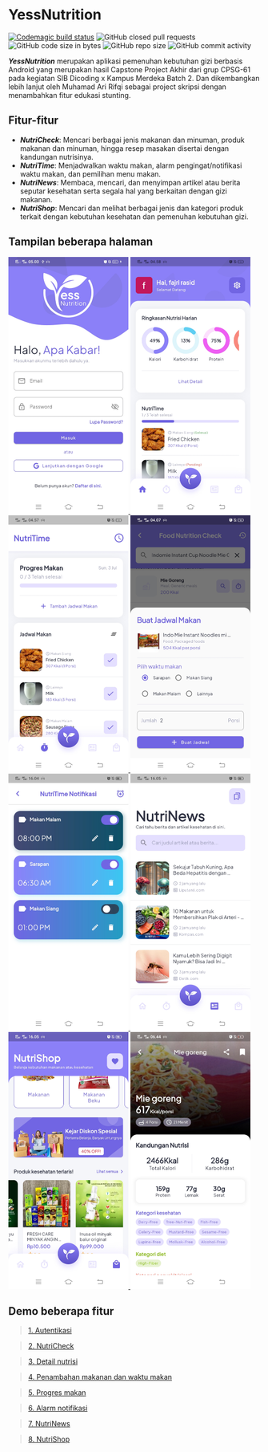 # YessNutrition

[![Codemagic build status](https://api.codemagic.io/apps/62bc1315295ddc44b518bd93/62bc1315295ddc44b518bd92/status_badge.svg)](https://codemagic.io/apps/62bc1315295ddc44b518bd93/62bc1315295ddc44b518bd92/latest_build)
![GitHub closed pull requests](https://img.shields.io/github/issues-pr-closed/fajri-rasid1st/yess_nutrition?color=%2346C01F)
![GitHub code size in bytes](https://img.shields.io/github/languages/code-size/fajri-rasid1st/yess_nutrition)
![GitHub repo size](https://img.shields.io/github/repo-size/fajri-rasid1st/yess_nutrition)
![GitHub commit activity](https://img.shields.io/github/commit-activity/y/fajri-rasid1st/yess_nutrition?color=%23C79C0A)

_**YessNutrition**_ merupakan aplikasi pemenuhan kebutuhan gizi berbasis Android yang merupakan hasil Capstone Project Akhir dari grup CPSG-61 pada kegiatan SIB Dicoding x Kampus Merdeka Batch 2. Dan dikembangkan lebih lanjut oleh Muhamad Ari Rifqi sebagai project skripsi dengan menambahkan fitur edukasi stunting.

## Fitur-fitur
- _**NutriCheck**_: Mencari berbagai jenis makanan dan minuman, produk makanan dan minuman, hingga resep masakan disertai dengan kandungan nutrisinya.
- _**NutriTime**_: Menjadwalkan waktu makan, alarm pengingat/notifikasi waktu makan, dan pemilihan menu makan.
- _**NutriNews**_: Membaca, mencari, dan menyimpan artikel atau berita seputar kesehatan serta segala hal yang berkaitan dengan gizi makanan.
- _**NutriShop**_: Mencari dan melihat berbagai jenis dan kategori produk terkait dengan kebutuhan kesehatan dan pemenuhan kebutuhan gizi.

## Tampilan beberapa halaman
<a href="https://raw.githubusercontent.com/fajri-rasid1st/assets/main/screenshot_app/ss_auth.jpg">
  <img alt="ss_auth" title="ss_auth" width="240px" height="512px" src="https://raw.githubusercontent.com/fajri-rasid1st/assets/main/screenshot_app/ss_auth.jpg" />
</a>
<a href="https://raw.githubusercontent.com/fajri-rasid1st/assets/main/screenshot_app/ss_home.jpg">
  <img alt="ss_home" title="ss_home" width="240px" height="512px" src="https://raw.githubusercontent.com/fajri-rasid1st/assets/main/screenshot_app/ss_home.jpg" />
</a>
<a href="https://raw.githubusercontent.com/fajri-rasid1st/assets/main/screenshot_app/ss_nutritime.jpg">
  <img alt="ss_nutritime" title="ss_nutritime" width="240px" height="512px" src="https://raw.githubusercontent.com/fajri-rasid1st/assets/main/screenshot_app/ss_nutritime.jpg" />
</a>
<a href="https://raw.githubusercontent.com/fajri-rasid1st/assets/main/screenshot_app/ss_add_food.jpg">
  <img alt="ss_add_food" title="ss_add_food" width="240px" height="512px" src="https://raw.githubusercontent.com/fajri-rasid1st/assets/main/screenshot_app/ss_add_food.jpg" />
</a>
<a href="https://raw.githubusercontent.com/fajri-rasid1st/assets/main/screenshot_app/ss_notif.jpg">
  <img alt="ss_notif" title="ss_notif" width="240px" height="512px" src="https://raw.githubusercontent.com/fajri-rasid1st/assets/main/screenshot_app/ss_notif.jpg" />
</a>
<a href="https://raw.githubusercontent.com/fajri-rasid1st/assets/main/screenshot_app/ss_nutrinews.jpg">
  <img alt="ss_nutrinews" title="ss_nutrinews" width="240px" height="512px" src="https://raw.githubusercontent.com/fajri-rasid1st/assets/main/screenshot_app/ss_nutrinews.jpg" />
</a>
<a href="https://raw.githubusercontent.com/fajri-rasid1st/assets/main/screenshot_app/ss_nutrishop.jpg">
  <img alt="ss_nutrishop" title="ss_nutrishop" width="240px" height="512px" src="https://raw.githubusercontent.com/fajri-rasid1st/assets/main/screenshot_app/ss_nutrishop.jpg" />
</a>
<a href="https://raw.githubusercontent.com/fajri-rasid1st/assets/main/screenshot_app/ss_nutricheck.jpg">
  <img alt="ss_nutricheck" title="ss_nutricheck" width="240px" height="512px" src="https://raw.githubusercontent.com/fajri-rasid1st/assets/main/screenshot_app/ss_nutricheck.jpg" />
</a>


## Demo beberapa fitur
> [1. Autentikasi](https://raw.githubusercontent.com/fajri-rasid1st/assets/main/.github/images/auth.mp4)

> [2. NutriCheck](https://raw.githubusercontent.com/fajri-rasid1st/assets/main/.github/images/nutri_check.mp4)

> [3. Detail nutrisi](https://raw.githubusercontent.com/fajri-rasid1st/assets/main/.github/images/nutri_detail.mp4)

> [4. Penambahan makanan dan waktu makan](https://raw.githubusercontent.com/fajri-rasid1st/assets/main/.github/images/nutri_time_add_food.mp4)

> [5. Progres makan](https://raw.githubusercontent.com/fajri-rasid1st/assets/main/.github/images/nutri_time_schedule_food.mp4)

> [6. Alarm notifikasi](https://raw.githubusercontent.com/fajri-rasid1st/assets/main/.github/images/nutri_time_notif.mp4)

> [7. NutriNews](https://raw.githubusercontent.com/fajri-rasid1st/assets/main/.github/images/nutri_news.mp4)

> [8. NutriShop](https://raw.githubusercontent.com/fajri-rasid1st/assets/main/.github/images/nutri_shop.mp4)


